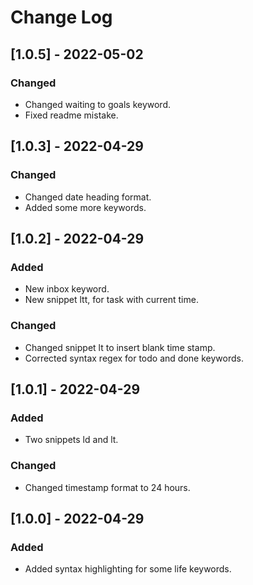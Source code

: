 # Change Log

## [1.0.5] - 2022-05-02
### Changed
- Changed waiting to goals keyword.
- Fixed readme mistake.

## [1.0.3] - 2022-04-29
### Changed
- Changed date heading format.
- Added some more keywords.

## [1.0.2] - 2022-04-29
### Added
- New inbox keyword.
- New snippet ltt, for task with current time.
### Changed
- Changed snippet lt to insert blank time stamp.
- Corrected syntax regex for todo and done keywords.

## [1.0.1] - 2022-04-29
### Added
- Two snippets ld and lt.
### Changed
- Changed timestamp format to 24 hours.

## [1.0.0] - 2022-04-29
### Added
- Added syntax highlighting for some life keywords.